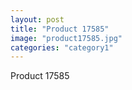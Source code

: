```yaml
---
layout: post
title: "Product 17585"
image: "product17585.jpg"
categories: "category1"
---
```

Product 17585
